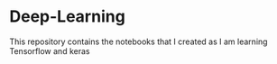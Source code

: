 # Deep-Learning
This repository contains the notebooks that I created as I am learning Tensorflow and keras

